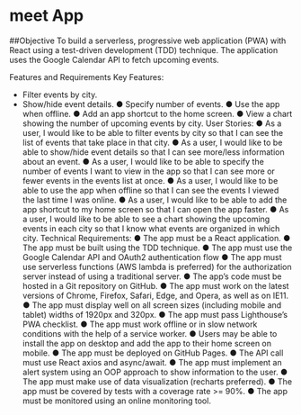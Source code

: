 # meet App

##Objective
To build a serverless, progressive web application (PWA) with React using a
test-driven development (TDD) technique. The application uses the Google
Calendar API to fetch upcoming events.

Features and Requirements
Key Features:
* Filter events by city.
* Show/hide event details.
● Specify number of events.
● Use the app when offline.
● Add an app shortcut to the home screen.
● View a chart showing the number of upcoming events by city.
User Stories:
● As a user, I would like to be able to filter events by city so that I can see the list of events that
take place in that city.
● As a user, I would like to be able to show/hide event details so that I can see more/less
information about an event.
● As a user, I would like to be able to specify the number of events I want to view in the app so
that I can see more or fewer events in the events list at once.
● As a user, I would like to be able to use the app when offline so that I can see the events I
viewed the last time I was online.
● As a user, I would like to be able to add the app shortcut to my home screen so that I can
open the app faster.
● As a user, I would like to be able to see a chart showing the upcoming events in each city so
that I know what events are organized in which city.
Technical Requirements:
● The app must be a React application.
● The app must be built using the TDD technique.
● The app must use the Google Calendar API and OAuth2 authentication flow
● The app must use serverless functions (AWS lambda is preferred) for the authorization server
instead of using a traditional server.
● The app’s code must be hosted in a Git repository on GitHub.
● The app must work on the latest versions of Chrome, Firefox, Safari, Edge, and Opera, as well
as on IE11.
● The app must display well on all screen sizes (including mobile and tablet) widths of 1920px
and 320px.
● The app must pass Lighthouse’s PWA checklist.
● The app must work offline or in slow network conditions with the help of a service worker.
● Users may be able to install the app on desktop and add the app to their home screen on
mobile.
● The app must be deployed on GitHub Pages.
● The API call must use React axios and async/await.
● The app must implement an alert system using an OOP approach to show information to the
user.
● The app must make use of data visualization (recharts preferred).
● The app must be covered by tests with a coverage rate >= 90%.
● The app must be monitored using an online monitoring tool.
